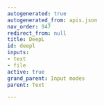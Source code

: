 ```yaml
---
autogenerated: true
autogenerated_from: apis.json
nav_order: 947
redirect_from: null
title: DeepL
id: deepl
inputs:
- text
- file
active: true
grand_parent: Input modes
parent: Text

---
```


